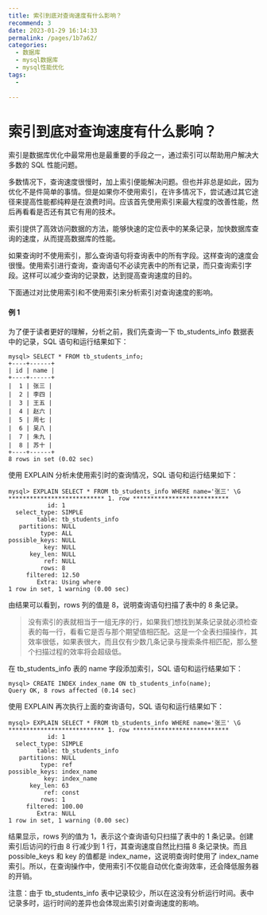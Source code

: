 ```yaml
---
title: 索引到底对查询速度有什么影响？
recommend: 3
date: 2023-01-29 16:14:33
permalink: /pages/1b7a62/
categories:
  - 数据库
  - mysql数据库
  - mysql性能优化
tags:
  - 
 
---
```

# 索引到底对查询速度有什么影响？

索引是数据库优化中最常用也是最重要的手段之一，通过索引可以帮助用户解决大多数的 SQL 性能问题。

多数情况下，查询速度很慢时，加上索引便能解决问题。但也并非总是如此，因为优化不是件简单的事情。但是如果你不使用索引，在许多情况下，尝试通过其它途径来提高性能都纯粹是在浪费时间。应该首先使用索引来最大程度的改善性能，然后再看看是否还有其它有用的技术。

索引提供了高效访问数据的方法，能够快速的定位表中的某条记录，加快数据库查询的速度，从而提高数据库的性能。

如果查询时不使用索引，那么查询语句将查询表中的所有字段。这样查询的速度会很慢。使用索引进行查询，查询语句不必读完表中的所有记录，而只查询索引字段。这样可以减少查询的记录数，达到提高查询速度的目的。

下面通过对比使用索引和不使用索引来分析索引对查询速度的影响。

#### 例 1

为了便于读者更好的理解，分析之前，我们先查询一下 tb_students_info 数据表中的记录，SQL 语句和运行结果如下：

```
mysql> SELECT * FROM tb_students_info;
+----+------+
| id | name |
+----+------+
|  1 | 张三 |
|  2 | 李四 |
|  3 | 王五 |
|  4 | 赵六 |
|  5 | 周七 |
|  6 | 吴八 |
|  7 | 朱九 |
|  8 | 苏十 |
+----+------+
8 rows in set (0.02 sec)
```

使用 EXPLAIN 分析未使用索引时的查询情况，SQL 语句和运行结果如下：

```
mysql> EXPLAIN SELECT * FROM tb_students_info WHERE name='张三' \G
*************************** 1. row ***************************
           id: 1
  select_type: SIMPLE
        table: tb_students_info
   partitions: NULL
         type: ALL
possible_keys: NULL
          key: NULL
      key_len: NULL
          ref: NULL
         rows: 8
     filtered: 12.50
        Extra: Using where
1 row in set, 1 warning (0.00 sec)
```

由结果可以看到，rows 列的值是 8，说明查询语句扫描了表中的 8 条记录。

> 没有索引的表就相当于一组无序的行，如果我们想找到某条记录就必须检查表的每一行，看看它是否与那个期望值相匹配。这是一个全表扫描操作，其效率很低，如果表很大，而且仅有少数几条记录与搜索条件相匹配，那么整个扫描过程的效率将会超级低。

在 tb_students_info 表的 name 字段添加索引，SQL 语句和运行结果如下：

```
mysql> CREATE INDEX index_name ON tb_students_info(name);
Query OK, 8 rows affected (0.14 sec)
```

使用 EXPLAIN 再次执行上面的查询语句，SQL 语句和运行结果如下：

```
mysql> EXPLAIN SELECT * FROM tb_students_info WHERE name='张三' \G
*************************** 1. row ***************************
           id: 1
  select_type: SIMPLE
        table: tb_students_info
   partitions: NULL
         type: ref
possible_keys: index_name
          key: index_name
      key_len: 63
          ref: const
         rows: 1
     filtered: 100.00
        Extra: NULL
1 row in set, 1 warning (0.00 sec)
```

结果显示，rows 列的值为 1，表示这个查询语句只扫描了表中的 1 条记录。创建索引后访问的行由 8 行减少到 1 行，其查询速度自然比扫描 8 条记录快。而且 possible_keys 和 key 的值都是 index_name，这说明查询时使用了 index_name 索引。所以，在查询操作中，使用索引不仅能自动优化查询效率，还会降低服务器的开销。

注意：由于 tb_students_info 表中记录较少，所以在这没有分析运行时间。表中记录多时，运行时间的差异也会体现出索引对查询速度的影响。